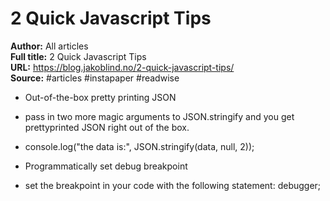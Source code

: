 # 2 Quick Javascript Tips

**Author:** All articles  
**Full title:** 2 Quick Javascript Tips  
**URL:** https://blog.jakoblind.no/2-quick-javascript-tips/  
**Source:** #articles #instapaper #readwise

- Out-of-the-box pretty printing JSON 
   
- pass in two more magic arguments to JSON.stringify and you get prettyprinted JSON right out of the box. 
   
- console.log("the data is:", JSON.stringify(data, null, 2)); 
   
- Programmatically set debug breakpoint 
   
- set the breakpoint in your code with the following statement:
  debugger; 
   

